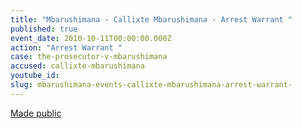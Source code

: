 ```yaml
---
title: "Mbarushimana - Callixte Mbarushimana - Arrest Warrant "
published: true
event_date: 2010-10-11T00:00:00.000Z
action: "Arrest Warrant "
case: the-prosecutor-v-mbarushimana
accused: callixte-mbarushimana
youtube_id:
slug: mbarushimana-events-callixte-mbarushimana-arrest-warrant-
---
```


[Made public](http://www.icc-cpi.int/iccdocs/doc/doc954979.pdf)

